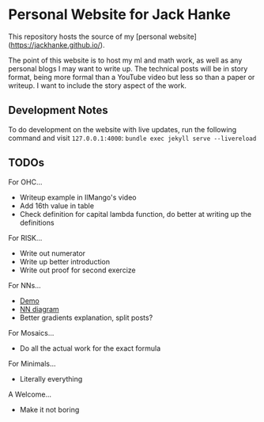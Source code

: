 # Personal Website for Jack Hanke

This repository hosts the source of my [personal website] (https://jackhanke.github.io/).

The point of this website is to host my ml and math work, as well as any personal blogs I may want to write up. The technical posts will be in story format, being more formal than a YouTube video but less so than a paper or writeup. I want to include the story aspect of the work. 

## Development Notes

To do development on the website with live updates, run the following command and visit `127.0.0.1:4000`:
`bundle exec jekyll serve --livereload`

## TODOs

For OHC...
- Writeup example in IlMango's video
- Add 16th value in table
- Check definition for capital lambda function, do better at writing up the definitions

For RISK...
- Write out numerator
- Write up better introduction
- Write out proof for second exercize

For NNs...
- [Demo](https://github.com/j-weatherwax/MNIST-Visualizer)
- [NN diagram](https://duckduckgo.com/?t=ffab&q=tikz+neural+network+&iax=images&ia=images)
- Better gradients explanation, split posts?

For Mosaics...
- Do all the actual work for the exact formula

For Minimals...
- Literally everything

A Welcome...
- Make it not boring
